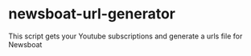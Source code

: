 # newsboat-url-generator
This script gets your Youtube subscriptions and generate a urls file for Newsboat
